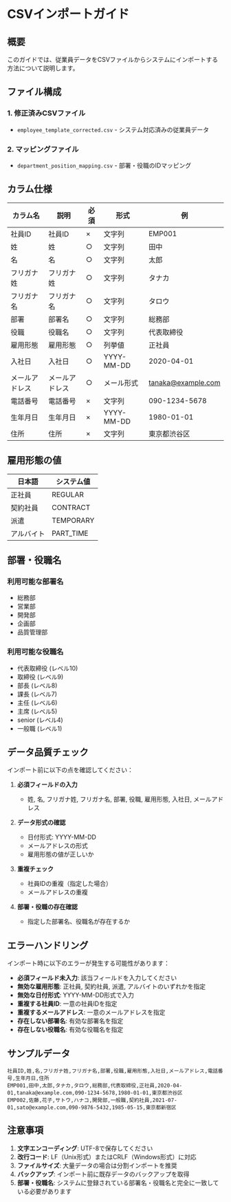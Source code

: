 # CSVインポートガイド

## 概要
このガイドでは、従業員データをCSVファイルからシステムにインポートする方法について説明します。

## ファイル構成

### 1. 修正済みCSVファイル
- `employee_template_corrected.csv` - システム対応済みの従業員データ

### 2. マッピングファイル
- `department_position_mapping.csv` - 部署・役職のIDマッピング

## カラム仕様

| カラム名 | 説明 | 必須 | 形式 | 例 |
|---------|------|------|------|-----|
| 社員ID | 社員ID | × | 文字列 | EMP001 |
| 姓 | 姓 | ○ | 文字列 | 田中 |
| 名 | 名 | ○ | 文字列 | 太郎 |
| フリガナ姓 | フリガナ姓 | ○ | 文字列 | タナカ |
| フリガナ名 | フリガナ名 | ○ | 文字列 | タロウ |
| 部署 | 部署名 | ○ | 文字列 | 総務部 |
| 役職 | 役職名 | ○ | 文字列 | 代表取締役 |
| 雇用形態 | 雇用形態 | ○ | 列挙値 | 正社員 |
| 入社日 | 入社日 | ○ | YYYY-MM-DD | 2020-04-01 |
| メールアドレス | メールアドレス | ○ | メール形式 | tanaka@example.com |
| 電話番号 | 電話番号 | × | 文字列 | 090-1234-5678 |
| 生年月日 | 生年月日 | × | YYYY-MM-DD | 1980-01-01 |
| 住所 | 住所 | × | 文字列 | 東京都渋谷区 |

## 雇用形態の値

| 日本語 | システム値 |
|--------|-----------|
| 正社員 | REGULAR |
| 契約社員 | CONTRACT |
| 派遣 | TEMPORARY |
| アルバイト | PART_TIME |

## 部署・役職名

### 利用可能な部署名
- 総務部
- 営業部
- 開発部
- 企画部
- 品質管理部

### 利用可能な役職名
- 代表取締役 (レベル10)
- 取締役 (レベル9)
- 部長 (レベル8)
- 課長 (レベル7)
- 主任 (レベル6)
- 主席 (レベル5)
- senior (レベル4)
- 一般職 (レベル1)

## データ品質チェック

インポート前に以下の点を確認してください：

1. **必須フィールドの入力**
   - 姓, 名, フリガナ姓, フリガナ名, 部署, 役職, 雇用形態, 入社日, メールアドレス

2. **データ形式の確認**
   - 日付形式: YYYY-MM-DD
   - メールアドレスの形式
   - 雇用形態の値が正しいか

3. **重複チェック**
   - 社員IDの重複（指定した場合）
   - メールアドレスの重複

4. **部署・役職の存在確認**
   - 指定した部署名、役職名が存在するか

## エラーハンドリング

インポート時に以下のエラーが発生する可能性があります：

- **必須フィールド未入力**: 該当フィールドを入力してください
- **無効な雇用形態**: 正社員, 契約社員, 派遣, アルバイトのいずれかを指定
- **無効な日付形式**: YYYY-MM-DD形式で入力
- **重複する社員ID**: 一意の社員IDを指定
- **重複するメールアドレス**: 一意のメールアドレスを指定
- **存在しない部署名**: 有効な部署名を指定
- **存在しない役職名**: 有効な役職名を指定

## サンプルデータ

```csv
社員ID,姓,名,フリガナ姓,フリガナ名,部署,役職,雇用形態,入社日,メールアドレス,電話番号,生年月日,住所
EMP001,田中,太郎,タナカ,タロウ,総務部,代表取締役,正社員,2020-04-01,tanaka@example.com,090-1234-5678,1980-01-01,東京都渋谷区
EMP002,佐藤,花子,サトウ,ハナコ,開発部,一般職,契約社員,2021-07-01,sato@example.com,090-9876-5432,1985-05-15,東京都新宿区
```

## 注意事項

1. **文字エンコーディング**: UTF-8で保存してください
2. **改行コード**: LF（Unix形式）またはCRLF（Windows形式）に対応
3. **ファイルサイズ**: 大量データの場合は分割インポートを推奨
4. **バックアップ**: インポート前に既存データのバックアップを取得
5. **部署・役職名**: システムに登録されている部署名・役職名と完全に一致している必要があります 